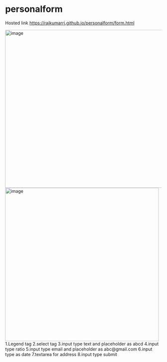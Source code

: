 # personalform
Hosted link https://rajkumarrj.github.io/personalform/form.html

<img width="509" alt="image" src="https://github.com/RajkumarRj/personalform/assets/142428565/23134a14-02fa-4c7d-9c20-6de70da8627c">
<img width="494" alt="image" src="https://github.com/RajkumarRj/personalform/assets/142428565/6db41dda-c9b7-4ec5-a378-75128fa873a9">
1.Legend tag
2.select tag
3.input type text and placeholder as abcd
4.input type ratio 
5.input type email and placeholder as abc@gmail.com
6.input type as date 
7.textarea for address
8.input type submit
